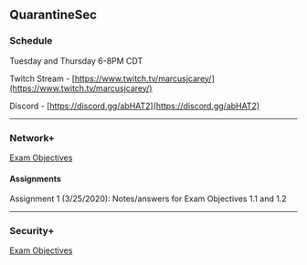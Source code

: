 ## QuarantineSec

### Schedule

Tuesday and Thursday 6-8PM CDT

Twitch Stream - [https://www.twitch.tv/marcusjcarey/](https://www.twitch.tv/marcusjcarey/)

Discord - [https://discord.gg/abHAT2](https://discord.gg/abHAT2)

----

### Network+

[Exam Objectives](./network_plus/comptia_network_objectives.pdf)

#### Assignments

Assignment 1 (3/25/2020): Notes/answers for Exam Objectives 1.1 and 1.2

----

### Security+

[Exam Objectives](./security_plus/comptia_security_objectives.pdf)
